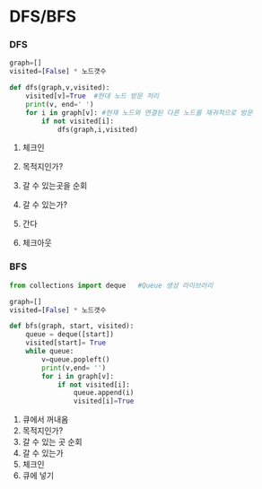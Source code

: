 # DFS/BFS

### DFS

```python
graph=[]
visited=[False] * 노드갯수

def dfs(graph,v,visited):
    visited[v]=True  #현대 노드 방문 처리
    print(v, end=' ')
    for i in graph[v]: #현재 노드와 연결된 다른 노드를 재귀적으로 방문 
        if not visited[i]:
            dfs(graph,i,visited)
```

1. 체크인

2. 목적지인가?
3. 갈 수 있는곳을 순회
4. 갈 수 있는가?
5. 간다
6. 체크아웃





### BFS

```python
from collections import deque   #Queue 생성 라이브러리

graph=[]
visited=[False] * 노드갯수

def bfs(graph, start, visited):
    queue = deque([start])
    visited[start]= True
    while queue:
        v=queue.popleft()
        print(v,end= '')
        for i in graph[v]:
            if not visited[i]:
                queue.append(i)
                visited[i]=True
```



1. 큐에서 꺼내옴
2. 목적지인가?
3. 갈 수 있는 곳 순회
4. 갈 수 있는가
5. 체크인
6. 큐에 넣기